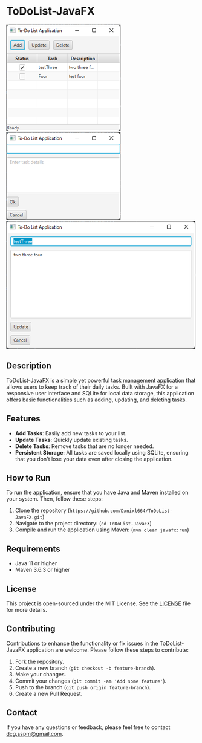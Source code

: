 # ToDoList-JavaFX

![Image 1](https://github.com/Dxnixl664/ToDoList-JavaFX/blob/main/img1.png)
![Image 2](https://github.com/Dxnixl664/ToDoList-JavaFX/blob/main/img2.png)
![Image 3](https://github.com/Dxnixl664/ToDoList-JavaFX/blob/main/img3.png)

## Description
ToDoList-JavaFX is a simple yet powerful task management application that allows users to keep track of their daily tasks. Built with JavaFX for a responsive user interface and SQLite for local data storage, this application offers basic functionalities such as adding, updating, and deleting tasks.

## Features
- **Add Tasks**: Easily add new tasks to your list.
- **Update Tasks**: Quickly update existing tasks.
- **Delete Tasks**: Remove tasks that are no longer needed.
- **Persistent Storage**: All tasks are saved locally using SQLite, ensuring that you don't lose your data even after closing the application.

## How to Run
To run the application, ensure that you have Java and Maven installed on your system. Then, follow these steps:

1. Clone the repository (`https://github.com/Dxnixl664/ToDoList-JavaFX.git`)
2. Navigate to the project directory: (`cd ToDoList-JavaFX`)
3. Compile and run the application using Maven: (`mvn clean javafx:run`)

## Requirements
- Java 11 or higher
- Maven 3.6.3 or higher

## License
This project is open-sourced under the MIT License. See the [LICENSE](LICENSE) file for more details.

## Contributing
Contributions to enhance the functionality or fix issues in the ToDoList-JavaFX application are welcome. Please follow these steps to contribute:

1. Fork the repository.
2. Create a new branch (`git checkout -b feature-branch`).
3. Make your changes.
4. Commit your changes (`git commit -am 'Add some feature'`).
5. Push to the branch (`git push origin feature-branch`).
6. Create a new Pull Request.

## Contact
If you have any questions or feedback, please feel free to contact [dcg.sspm@gmail.com](mailto:dcg.sspm@gmail.com).
